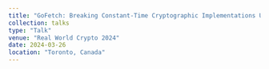 ```yaml
---
title: "GoFetch: Breaking Constant-Time Cryptographic Implementations Using Data Memory-Dependent Prefetchers"
collection: talks
type: "Talk"
venue: "Real World Crypto 2024"
date: 2024-03-26
location: "Toronto, Canada"
---
```

